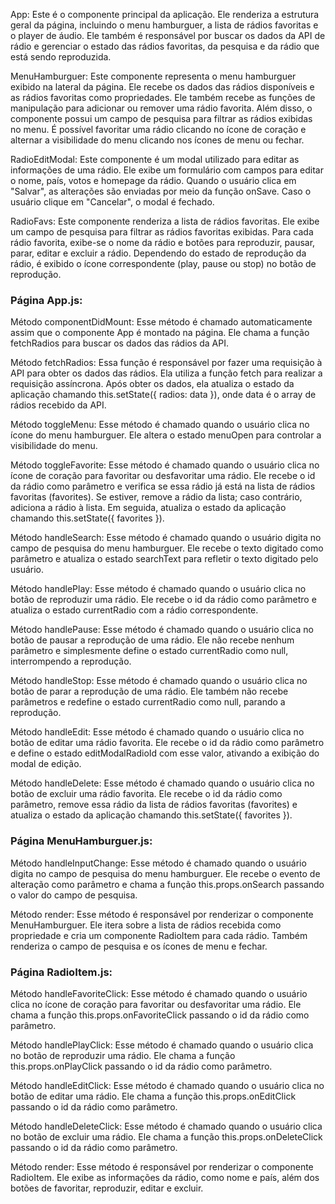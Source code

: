 App: Este é o componente principal da aplicação. Ele renderiza a estrutura geral da página, incluindo o menu hamburguer, a lista de rádios favoritas e o player de áudio. Ele também é responsável por buscar os dados da API de rádio e gerenciar o estado das rádios favoritas, da pesquisa e da rádio que está sendo reproduzida.

MenuHamburguer: Este componente representa o menu hamburguer exibido na lateral da página. Ele recebe os dados das rádios disponíveis e as rádios favoritas como propriedades. Ele também recebe as funções de manipulação para adicionar ou remover uma rádio favorita. Além disso, o componente possui um campo de pesquisa para filtrar as rádios exibidas no menu. É possível favoritar uma rádio clicando no ícone de coração e alternar a visibilidade do menu clicando nos ícones de menu ou fechar.

RadioEditModal: Este componente é um modal utilizado para editar as informações de uma rádio. Ele exibe um formulário com campos para editar o nome, país, votos e homepage da rádio. Quando o usuário clica em "Salvar", as alterações são enviadas por meio da função onSave. Caso o usuário clique em "Cancelar", o modal é fechado.

RadioFavs: Este componente renderiza a lista de rádios favoritas. Ele exibe um campo de pesquisa para filtrar as rádios favoritas exibidas. Para cada rádio favorita, exibe-se o nome da rádio e botões para reproduzir, pausar, parar, editar e excluir a rádio. Dependendo do estado de reprodução da rádio, é exibido o ícone correspondente (play, pause ou stop) no botão de reprodução.

### Página App.js:

Método componentDidMount:
Esse método é chamado automaticamente assim que o componente App é montado na página. Ele chama a função fetchRadios para buscar os dados das rádios da API.

Método fetchRadios:
Essa função é responsável por fazer uma requisição à API para obter os dados das rádios. Ela utiliza a função fetch para realizar a requisição assíncrona. Após obter os dados, ela atualiza o estado da aplicação chamando this.setState({ radios: data }), onde data é o array de rádios recebido da API.

Método toggleMenu:
Esse método é chamado quando o usuário clica no ícone do menu hamburguer. Ele altera o estado menuOpen para controlar a visibilidade do menu.

Método toggleFavorite:
Esse método é chamado quando o usuário clica no ícone de coração para favoritar ou desfavoritar uma rádio. Ele recebe o id da rádio como parâmetro e verifica se essa rádio já está na lista de rádios favoritas (favorites). Se estiver, remove a rádio da lista; caso contrário, adiciona a rádio à lista. Em seguida, atualiza o estado da aplicação chamando this.setState({ favorites }).

Método handleSearch:
Esse método é chamado quando o usuário digita no campo de pesquisa do menu hamburguer. Ele recebe o texto digitado como parâmetro e atualiza o estado searchText para refletir o texto digitado pelo usuário.

Método handlePlay:
Esse método é chamado quando o usuário clica no botão de reproduzir uma rádio. Ele recebe o id da rádio como parâmetro e atualiza o estado currentRadio com a rádio correspondente.

Método handlePause:
Esse método é chamado quando o usuário clica no botão de pausar a reprodução de uma rádio. Ele não recebe nenhum parâmetro e simplesmente define o estado currentRadio como null, interrompendo a reprodução.

Método handleStop:
Esse método é chamado quando o usuário clica no botão de parar a reprodução de uma rádio. Ele também não recebe parâmetros e redefine o estado currentRadio como null, parando a reprodução.

Método handleEdit:
Esse método é chamado quando o usuário clica no botão de editar uma rádio favorita. Ele recebe o id da rádio como parâmetro e define o estado editModalRadioId com esse valor, ativando a exibição do modal de edição.

Método handleDelete:
Esse método é chamado quando o usuário clica no botão de excluir uma rádio favorita. Ele recebe o id da rádio como parâmetro, remove essa rádio da lista de rádios favoritas (favorites) e atualiza o estado da aplicação chamando this.setState({ favorites }).

### Página MenuHamburguer.js:

Método handleInputChange:
Esse método é chamado quando o usuário digita no campo de pesquisa do menu hamburguer. Ele recebe o evento de alteração como parâmetro e chama a função this.props.onSearch passando o valor do campo de pesquisa.

Método render:
Esse método é responsável por renderizar o componente MenuHamburguer. Ele itera sobre a lista de rádios recebida como propriedade e cria um componente RadioItem para cada rádio. Também renderiza o campo de pesquisa e os ícones de menu e fechar.

### Página RadioItem.js:

Método handleFavoriteClick:
Esse método é chamado quando o usuário clica no ícone de coração para favoritar ou desfavoritar uma rádio. Ele chama a função this.props.onFavoriteClick passando o id da rádio como parâmetro.

Método handlePlayClick:
Esse método é chamado quando o usuário clica no botão de reproduzir uma rádio. Ele chama a função this.props.onPlayClick passando o id da rádio como parâmetro.

Método handleEditClick:
Esse método é chamado quando o usuário clica no botão de editar uma rádio. Ele chama a função this.props.onEditClick passando o id da rádio como parâmetro.

Método handleDeleteClick:
Esse método é chamado quando o usuário clica no botão de excluir uma rádio. Ele chama a função this.props.onDeleteClick passando o id da rádio como parâmetro.

Método render:
Esse método é responsável por renderizar o componente RadioItem. Ele exibe as informações da rádio, como nome e país, além dos botões de favoritar, reproduzir, editar e excluir.
